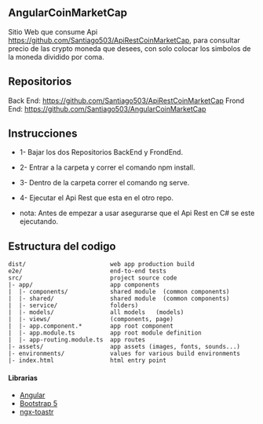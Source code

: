 ## AngularCoinMarketCap
Sitio Web que consume Api https://github.com/Santiago503/ApiRestCoinMarketCap, 
para consultar precio de las crypto moneda que desees, con solo colocar los simbolos de la moneda dividido por coma.


## Repositorios
Back End: https://github.com/Santiago503/ApiRestCoinMarketCap
Frond End: https://github.com/Santiago503/AngularCoinMarketCap


## Instrucciones 
- 1- Bajar los dos Repositorios BackEnd y FrondEnd.
- 2- Entrar a la carpeta y correr el comando npm install.
- 3- Dentro de la carpeta correr el comando ng serve.
- 4- Ejecutar el Api Rest que esta en el otro repo.

- nota: Antes de empezar a usar asegurarse que el Api Rest en C# se este ejecutando.


## Estructura del codigo
```
dist/                        web app production build
e2e/                         end-to-end tests
src/                         project source code
|- app/                      app components
|  |- components/            shared module  (common components)
|  |- shared/                shared module  (common components)
|  |- service/               folders)
|  |- models/                all models   (models)
|  |- views/                 (components, page)
|  |- app.component.*        app root component
|  |- app.module.ts          app root module definition
|  |- app-routing.module.ts  app routes
|- assets/                   app assets (images, fonts, sounds...)
|- environments/             values for various build environments
|- index.html                html entry point
```
#### Librarias

- [Angular](https://angular.io)
- [Bootstrap 5](https://getbootstrap.com)
- [ngx-toastr](https://www.npmjs.com/package/ngx-toastr)


